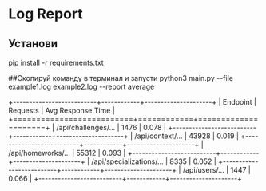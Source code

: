 # Log Report

## Установи

pip install -r requirements.txt

##Скопируй команду в терминал и запусти
python3 main.py --file example1.log example2.log --report average


+--------------------------+------------+---------------------+
| Endpoint                 |   Requests |   Avg Response Time |
+==========================+============+=====================+
| /api/challenges/...      |       1476 |               0.078 |
+--------------------------+------------+---------------------+
| /api/context/...         |      43928 |               0.019 |
+--------------------------+------------+---------------------+
| /api/homeworks/...       |      55312 |               0.093 |
+--------------------------+------------+---------------------+
| /api/specializations/... |       8335 |               0.052 |
+--------------------------+------------+---------------------+
| /api/users/...           |       1447 |               0.066 |
+--------------------------+------------+---------------------+


